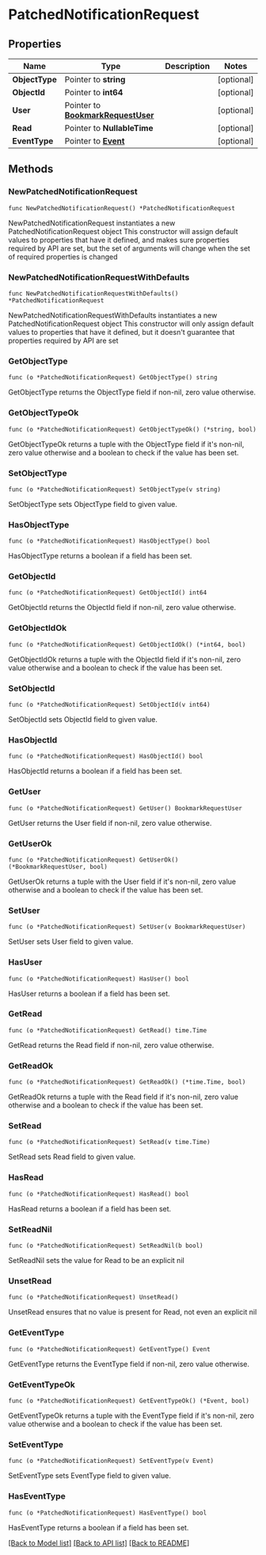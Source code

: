 # PatchedNotificationRequest

## Properties

Name | Type | Description | Notes
------------ | ------------- | ------------- | -------------
**ObjectType** | Pointer to **string** |  | [optional] 
**ObjectId** | Pointer to **int64** |  | [optional] 
**User** | Pointer to [**BookmarkRequestUser**](BookmarkRequestUser.md) |  | [optional] 
**Read** | Pointer to **NullableTime** |  | [optional] 
**EventType** | Pointer to [**Event**](Event.md) |  | [optional] 

## Methods

### NewPatchedNotificationRequest

`func NewPatchedNotificationRequest() *PatchedNotificationRequest`

NewPatchedNotificationRequest instantiates a new PatchedNotificationRequest object
This constructor will assign default values to properties that have it defined,
and makes sure properties required by API are set, but the set of arguments
will change when the set of required properties is changed

### NewPatchedNotificationRequestWithDefaults

`func NewPatchedNotificationRequestWithDefaults() *PatchedNotificationRequest`

NewPatchedNotificationRequestWithDefaults instantiates a new PatchedNotificationRequest object
This constructor will only assign default values to properties that have it defined,
but it doesn't guarantee that properties required by API are set

### GetObjectType

`func (o *PatchedNotificationRequest) GetObjectType() string`

GetObjectType returns the ObjectType field if non-nil, zero value otherwise.

### GetObjectTypeOk

`func (o *PatchedNotificationRequest) GetObjectTypeOk() (*string, bool)`

GetObjectTypeOk returns a tuple with the ObjectType field if it's non-nil, zero value otherwise
and a boolean to check if the value has been set.

### SetObjectType

`func (o *PatchedNotificationRequest) SetObjectType(v string)`

SetObjectType sets ObjectType field to given value.

### HasObjectType

`func (o *PatchedNotificationRequest) HasObjectType() bool`

HasObjectType returns a boolean if a field has been set.

### GetObjectId

`func (o *PatchedNotificationRequest) GetObjectId() int64`

GetObjectId returns the ObjectId field if non-nil, zero value otherwise.

### GetObjectIdOk

`func (o *PatchedNotificationRequest) GetObjectIdOk() (*int64, bool)`

GetObjectIdOk returns a tuple with the ObjectId field if it's non-nil, zero value otherwise
and a boolean to check if the value has been set.

### SetObjectId

`func (o *PatchedNotificationRequest) SetObjectId(v int64)`

SetObjectId sets ObjectId field to given value.

### HasObjectId

`func (o *PatchedNotificationRequest) HasObjectId() bool`

HasObjectId returns a boolean if a field has been set.

### GetUser

`func (o *PatchedNotificationRequest) GetUser() BookmarkRequestUser`

GetUser returns the User field if non-nil, zero value otherwise.

### GetUserOk

`func (o *PatchedNotificationRequest) GetUserOk() (*BookmarkRequestUser, bool)`

GetUserOk returns a tuple with the User field if it's non-nil, zero value otherwise
and a boolean to check if the value has been set.

### SetUser

`func (o *PatchedNotificationRequest) SetUser(v BookmarkRequestUser)`

SetUser sets User field to given value.

### HasUser

`func (o *PatchedNotificationRequest) HasUser() bool`

HasUser returns a boolean if a field has been set.

### GetRead

`func (o *PatchedNotificationRequest) GetRead() time.Time`

GetRead returns the Read field if non-nil, zero value otherwise.

### GetReadOk

`func (o *PatchedNotificationRequest) GetReadOk() (*time.Time, bool)`

GetReadOk returns a tuple with the Read field if it's non-nil, zero value otherwise
and a boolean to check if the value has been set.

### SetRead

`func (o *PatchedNotificationRequest) SetRead(v time.Time)`

SetRead sets Read field to given value.

### HasRead

`func (o *PatchedNotificationRequest) HasRead() bool`

HasRead returns a boolean if a field has been set.

### SetReadNil

`func (o *PatchedNotificationRequest) SetReadNil(b bool)`

 SetReadNil sets the value for Read to be an explicit nil

### UnsetRead
`func (o *PatchedNotificationRequest) UnsetRead()`

UnsetRead ensures that no value is present for Read, not even an explicit nil
### GetEventType

`func (o *PatchedNotificationRequest) GetEventType() Event`

GetEventType returns the EventType field if non-nil, zero value otherwise.

### GetEventTypeOk

`func (o *PatchedNotificationRequest) GetEventTypeOk() (*Event, bool)`

GetEventTypeOk returns a tuple with the EventType field if it's non-nil, zero value otherwise
and a boolean to check if the value has been set.

### SetEventType

`func (o *PatchedNotificationRequest) SetEventType(v Event)`

SetEventType sets EventType field to given value.

### HasEventType

`func (o *PatchedNotificationRequest) HasEventType() bool`

HasEventType returns a boolean if a field has been set.


[[Back to Model list]](../README.md#documentation-for-models) [[Back to API list]](../README.md#documentation-for-api-endpoints) [[Back to README]](../README.md)


